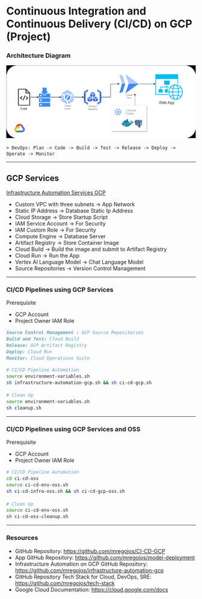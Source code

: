 # Continuous Integration and Continuous Delivery (CI/CD) on GCP (Project)

### Architecture Diagram
![images](./images/CI-CD-GCP-.drawio.png)

    > DevOps: Plan -> Code -> Build -> Test -> Release -> Deploy -> Operate -> Monitor

---
## GCP Services
[Infrastructure Automation Services GCP](images/CI-CD-GCP-Services.drawio.png) 

* Custom VPC with three subnets -> App Network
* Static IP Address -> Database Static Ip Address
* Cloud Storage -> Store Startup Script 
* IAM Service Account  -> For Security
* IAM Custom Role -> For Security 
* Compute Engine -> Database Server
* Artifact Registry -> Store Container Image
* Cloud Build -> Build the image and submit to Artifact Registry
* Cloud Run -> Run the App
* Vertex AI Language Model -> Chat Language Model
* Source Repositories -> Version Control Management

---
### CI/CD Pipelines using GCP Services

Prerequisite
* GCP Account
* Project Owner IAM Role

```md
Source Control Management : GCP Source Repositories
Build and Test: Cloud Build
Release: GCP Artifact Registry
Deploy: Cloud Run 
Monitor: Cloud Operations Suite
```

```sh
# CI/CD Pipeline Automation
source environment-variables.sh
sh infrastructure-automation-gcp.sh && sh ci-cd-gcp.sh

# Clean Up
source environment-variables.sh
sh cleanup.sh
```

---
### CI/CD Pipelines using GCP Services and OSS

Prerequisite
* GCP Account
* Project Owner IAM Role

```sh
# CI/CD Pipeline Automation
cd ci-cd-oss
source ci-cd-env-oss.sh
sh ci-cd-infra-oss.sh && sh ci-cd-gcp-oss.sh

# Clean Up
source ci-cd-env-oss.sh
sh ci-cd-oss-cleanup.sh
```
---
### Resources
* GitHub Repository: https://github.com/mregojos/CI-CD-GCP
* App GitHub Repository: https://github.com/mregojos/model-deployment
* Infrastructure Automation on GCP GitHub Repository: https://github.com/mregojos/infrastructure-automation-gcp
* GitHub Repository Tech Stack for Cloud, DevOps, SRE: https://github.com/mregojos/tech-stack
* Google Cloud Documentation: https://cloud.google.com/docs

